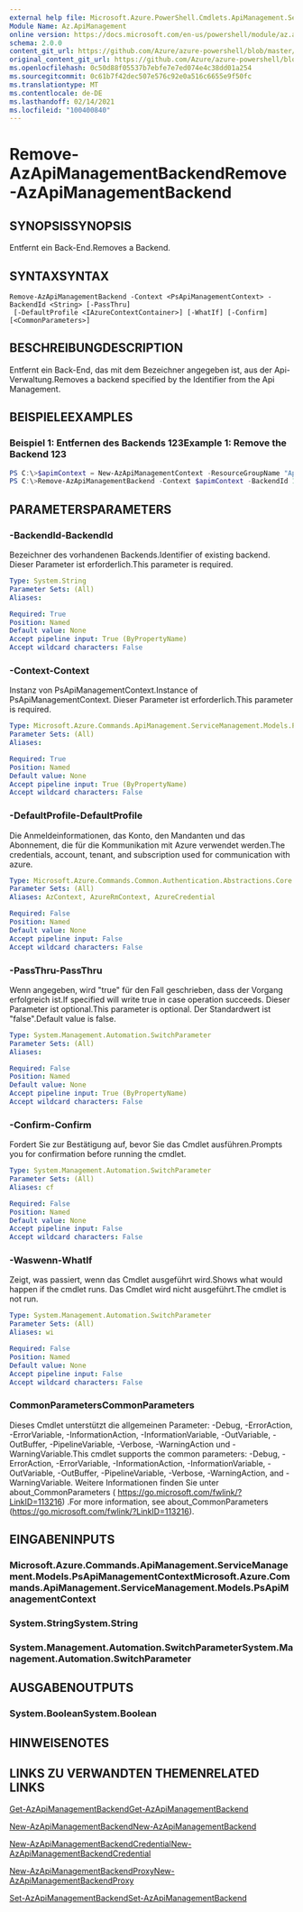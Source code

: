 ```yaml
---
external help file: Microsoft.Azure.PowerShell.Cmdlets.ApiManagement.ServiceManagement.dll-Help.xml
Module Name: Az.ApiManagement
online version: https://docs.microsoft.com/en-us/powershell/module/az.apimanagement/remove-azapimanagementbackend
schema: 2.0.0
content_git_url: https://github.com/Azure/azure-powershell/blob/master/src/ApiManagement/ApiManagement/help/Remove-AzApiManagementBackend.md
original_content_git_url: https://github.com/Azure/azure-powershell/blob/master/src/ApiManagement/ApiManagement/help/Remove-AzApiManagementBackend.md
ms.openlocfilehash: 0c50d88f05537b7ebfe7e7ed074e4c38dd01a254
ms.sourcegitcommit: 0c61b7f42dec507e576c92e0a516c6655e9f50fc
ms.translationtype: MT
ms.contentlocale: de-DE
ms.lasthandoff: 02/14/2021
ms.locfileid: "100400840"
---
```

# <span data-ttu-id="39af9-101">Remove-AzApiManagementBackend</span><span class="sxs-lookup"><span data-stu-id="39af9-101">Remove-AzApiManagementBackend</span></span>

## <span data-ttu-id="39af9-102">SYNOPSIS</span><span class="sxs-lookup"><span data-stu-id="39af9-102">SYNOPSIS</span></span>
<span data-ttu-id="39af9-103">Entfernt ein Back-End.</span><span class="sxs-lookup"><span data-stu-id="39af9-103">Removes a Backend.</span></span>

## <span data-ttu-id="39af9-104">SYNTAX</span><span class="sxs-lookup"><span data-stu-id="39af9-104">SYNTAX</span></span>

```
Remove-AzApiManagementBackend -Context <PsApiManagementContext> -BackendId <String> [-PassThru]
 [-DefaultProfile <IAzureContextContainer>] [-WhatIf] [-Confirm] [<CommonParameters>]
```

## <span data-ttu-id="39af9-105">BESCHREIBUNG</span><span class="sxs-lookup"><span data-stu-id="39af9-105">DESCRIPTION</span></span>
<span data-ttu-id="39af9-106">Entfernt ein Back-End, das mit dem Bezeichner angegeben ist, aus der Api-Verwaltung.</span><span class="sxs-lookup"><span data-stu-id="39af9-106">Removes a backend specified by the Identifier from the Api Management.</span></span>

## <span data-ttu-id="39af9-107">BEISPIELE</span><span class="sxs-lookup"><span data-stu-id="39af9-107">EXAMPLES</span></span>

### <span data-ttu-id="39af9-108">Beispiel 1: Entfernen des Backends 123</span><span class="sxs-lookup"><span data-stu-id="39af9-108">Example 1: Remove the Backend 123</span></span>
```powershell
PS C:\>$apimContext = New-AzApiManagementContext -ResourceGroupName "Api-Default-WestUS" -ServiceName "contoso"
PS C:\>Remove-AzApiManagementBackend -Context $apimContext -BackendId 123 -PassThru
```

## <span data-ttu-id="39af9-109">PARAMETERS</span><span class="sxs-lookup"><span data-stu-id="39af9-109">PARAMETERS</span></span>

### <span data-ttu-id="39af9-110">-BackendId</span><span class="sxs-lookup"><span data-stu-id="39af9-110">-BackendId</span></span>
<span data-ttu-id="39af9-111">Bezeichner des vorhandenen Backends.</span><span class="sxs-lookup"><span data-stu-id="39af9-111">Identifier of existing backend.</span></span>
<span data-ttu-id="39af9-112">Dieser Parameter ist erforderlich.</span><span class="sxs-lookup"><span data-stu-id="39af9-112">This parameter is required.</span></span>

```yaml
Type: System.String
Parameter Sets: (All)
Aliases:

Required: True
Position: Named
Default value: None
Accept pipeline input: True (ByPropertyName)
Accept wildcard characters: False
```

### <span data-ttu-id="39af9-113">-Context</span><span class="sxs-lookup"><span data-stu-id="39af9-113">-Context</span></span>
<span data-ttu-id="39af9-114">Instanz von PsApiManagementContext.</span><span class="sxs-lookup"><span data-stu-id="39af9-114">Instance of PsApiManagementContext.</span></span>
<span data-ttu-id="39af9-115">Dieser Parameter ist erforderlich.</span><span class="sxs-lookup"><span data-stu-id="39af9-115">This parameter is required.</span></span>

```yaml
Type: Microsoft.Azure.Commands.ApiManagement.ServiceManagement.Models.PsApiManagementContext
Parameter Sets: (All)
Aliases:

Required: True
Position: Named
Default value: None
Accept pipeline input: True (ByPropertyName)
Accept wildcard characters: False
```

### <span data-ttu-id="39af9-116">-DefaultProfile</span><span class="sxs-lookup"><span data-stu-id="39af9-116">-DefaultProfile</span></span>
<span data-ttu-id="39af9-117">Die Anmeldeinformationen, das Konto, den Mandanten und das Abonnement, die für die Kommunikation mit Azure verwendet werden.</span><span class="sxs-lookup"><span data-stu-id="39af9-117">The credentials, account, tenant, and subscription used for communication with azure.</span></span>

```yaml
Type: Microsoft.Azure.Commands.Common.Authentication.Abstractions.Core.IAzureContextContainer
Parameter Sets: (All)
Aliases: AzContext, AzureRmContext, AzureCredential

Required: False
Position: Named
Default value: None
Accept pipeline input: False
Accept wildcard characters: False
```

### <span data-ttu-id="39af9-118">-PassThru</span><span class="sxs-lookup"><span data-stu-id="39af9-118">-PassThru</span></span>
<span data-ttu-id="39af9-119">Wenn angegeben, wird "true" für den Fall geschrieben, dass der Vorgang erfolgreich ist.</span><span class="sxs-lookup"><span data-stu-id="39af9-119">If specified will write true in case operation succeeds.</span></span>
<span data-ttu-id="39af9-120">Dieser Parameter ist optional.</span><span class="sxs-lookup"><span data-stu-id="39af9-120">This parameter is optional.</span></span>
<span data-ttu-id="39af9-121">Der Standardwert ist "false".</span><span class="sxs-lookup"><span data-stu-id="39af9-121">Default value is false.</span></span>

```yaml
Type: System.Management.Automation.SwitchParameter
Parameter Sets: (All)
Aliases:

Required: False
Position: Named
Default value: None
Accept pipeline input: True (ByPropertyName)
Accept wildcard characters: False
```

### <span data-ttu-id="39af9-122">-Confirm</span><span class="sxs-lookup"><span data-stu-id="39af9-122">-Confirm</span></span>
<span data-ttu-id="39af9-123">Fordert Sie zur Bestätigung auf, bevor Sie das Cmdlet ausführen.</span><span class="sxs-lookup"><span data-stu-id="39af9-123">Prompts you for confirmation before running the cmdlet.</span></span>

```yaml
Type: System.Management.Automation.SwitchParameter
Parameter Sets: (All)
Aliases: cf

Required: False
Position: Named
Default value: None
Accept pipeline input: False
Accept wildcard characters: False
```

### <span data-ttu-id="39af9-124">-Waswenn</span><span class="sxs-lookup"><span data-stu-id="39af9-124">-WhatIf</span></span>
<span data-ttu-id="39af9-125">Zeigt, was passiert, wenn das Cmdlet ausgeführt wird.</span><span class="sxs-lookup"><span data-stu-id="39af9-125">Shows what would happen if the cmdlet runs.</span></span> <span data-ttu-id="39af9-126">Das Cmdlet wird nicht ausgeführt.</span><span class="sxs-lookup"><span data-stu-id="39af9-126">The cmdlet is not run.</span></span>

```yaml
Type: System.Management.Automation.SwitchParameter
Parameter Sets: (All)
Aliases: wi

Required: False
Position: Named
Default value: None
Accept pipeline input: False
Accept wildcard characters: False
```

### <span data-ttu-id="39af9-127">CommonParameters</span><span class="sxs-lookup"><span data-stu-id="39af9-127">CommonParameters</span></span>
<span data-ttu-id="39af9-128">Dieses Cmdlet unterstützt die allgemeinen Parameter: -Debug, -ErrorAction, -ErrorVariable, -InformationAction, -InformationVariable, -OutVariable, -OutBuffer, -PipelineVariable, -Verbose, -WarningAction und -WarningVariable.</span><span class="sxs-lookup"><span data-stu-id="39af9-128">This cmdlet supports the common parameters: -Debug, -ErrorAction, -ErrorVariable, -InformationAction, -InformationVariable, -OutVariable, -OutBuffer, -PipelineVariable, -Verbose, -WarningAction, and -WarningVariable.</span></span> <span data-ttu-id="39af9-129">Weitere Informationen finden Sie unter about_CommonParameters ( https://go.microsoft.com/fwlink/?LinkID=113216) .</span><span class="sxs-lookup"><span data-stu-id="39af9-129">For more information, see about_CommonParameters (https://go.microsoft.com/fwlink/?LinkID=113216).</span></span>

## <span data-ttu-id="39af9-130">EINGABEN</span><span class="sxs-lookup"><span data-stu-id="39af9-130">INPUTS</span></span>

### <span data-ttu-id="39af9-131">Microsoft.Azure.Commands.ApiManagement.ServiceManagement.Models.PsApiManagementContext</span><span class="sxs-lookup"><span data-stu-id="39af9-131">Microsoft.Azure.Commands.ApiManagement.ServiceManagement.Models.PsApiManagementContext</span></span>

### <span data-ttu-id="39af9-132">System.String</span><span class="sxs-lookup"><span data-stu-id="39af9-132">System.String</span></span>

### <span data-ttu-id="39af9-133">System.Management.Automation.SwitchParameter</span><span class="sxs-lookup"><span data-stu-id="39af9-133">System.Management.Automation.SwitchParameter</span></span>

## <span data-ttu-id="39af9-134">AUSGABEN</span><span class="sxs-lookup"><span data-stu-id="39af9-134">OUTPUTS</span></span>

### <span data-ttu-id="39af9-135">System.Boolean</span><span class="sxs-lookup"><span data-stu-id="39af9-135">System.Boolean</span></span>

## <span data-ttu-id="39af9-136">HINWEISE</span><span class="sxs-lookup"><span data-stu-id="39af9-136">NOTES</span></span>

## <span data-ttu-id="39af9-137">LINKS ZU VERWANDTEN THEMEN</span><span class="sxs-lookup"><span data-stu-id="39af9-137">RELATED LINKS</span></span>

[<span data-ttu-id="39af9-138">Get-AzApiManagementBackend</span><span class="sxs-lookup"><span data-stu-id="39af9-138">Get-AzApiManagementBackend</span></span>](./Get-AzApiManagementBackend.md)

[<span data-ttu-id="39af9-139">New-AzApiManagementBackend</span><span class="sxs-lookup"><span data-stu-id="39af9-139">New-AzApiManagementBackend</span></span>](./New-AzApiManagementBackend.md)

[<span data-ttu-id="39af9-140">New-AzApiManagementBackendCredential</span><span class="sxs-lookup"><span data-stu-id="39af9-140">New-AzApiManagementBackendCredential</span></span>](./New-AzApiManagementBackendCredential.md)

[<span data-ttu-id="39af9-141">New-AzApiManagementBackendProxy</span><span class="sxs-lookup"><span data-stu-id="39af9-141">New-AzApiManagementBackendProxy</span></span>](./New-AzApiManagementBackendProxy.md)

[<span data-ttu-id="39af9-142">Set-AzApiManagementBackend</span><span class="sxs-lookup"><span data-stu-id="39af9-142">Set-AzApiManagementBackend</span></span>](./Set-AzApiManagementBackend.md)
